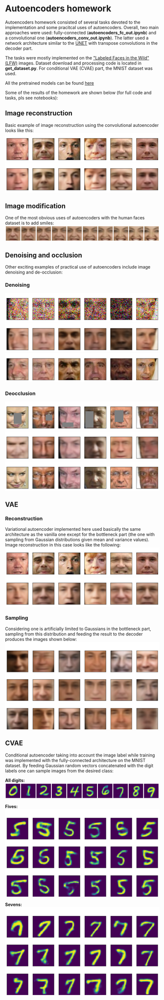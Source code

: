 # Autoencoders homework

Autoencoders homework consisted of several tasks devoted to the implementation and some pracitcal uses of autoencoders. Overall, two main approaches were used: fully-connected (__autoencoders_fc_out.ipynb__) and a convolutional one (__autoencoders_conv_out.ipynb__). The latter used a network architecture similar to the [UNET](https://arxiv.org/pdf/1505.04597.pdf) with transpose convolutions in the decoder part.

The tasks were mostly implemented on the ["Labeled Faces in the Wild" (LFW)](http://vis-www.cs.umass.edu/lfw/) images. Dataset download and processing code is located in __get_dataset.py__. For conditional VAE (CVAE) part, the MNIST dataset was used.

All the pretrained models can be found [here](https://drive.google.com/drive/folders/1Q7_QauAFNQJGl8OlM9pt5LAWSqFDr0RD?usp=sharing)

Some of the results of the homework are shown below (for full code and tasks, pls see notebooks):

## Image reconstruction
Basic example of image reconstruction using the convolutional autoencoder looks like this:
![ini](output/conv_vanilla/conv_example_0.png)
![reconstruction](output/conv_vanilla/conv_example_1.png)  

## Image modification
One of the most obvious uses of autoencoders with the human faces dataset is to add smiles:
![to_smile](output/conv_vanilla/to_smile_conv.png)


## Denoising and occlusion
Other exciting examples of practical use of autoencoders include image denoising and de-occlusion:

### Denoising
![noisy](output/conv_vanilla/conv_denoising_0.png)
![reconstruction](output/conv_vanilla/conv_denoising_1.png)
![original](output/conv_vanilla/conv_denoising_2.png)  

### Deocclusion
![occluded](output/conv_vanilla/conv_occlusion_0.png)
![reconstruction](output/conv_vanilla/conv_occlusion_1.png)
![original](output/conv_vanilla/conv_occlusion_2.png)  


## VAE

### Reconstruction
Variational autoencoder implemented here used basically the same architecture as the vanilla one except for the bottleneck part (the one with sampling from Gaussian distributions given mean and variance values). Image reconstruction in this case looks like the following:
![ini](output/conv_vae/conv_vae_example_0.png)
![reconstruction](output/conv_vae/conv_vae_example_1.png)  

### Sampling
Considering one is artificially limited to Gaussians in the bottleneck part, sampling from this distribution and feeding the result to the decoder produces the images shown below:  
![sampling](output/conv_vae/sample_conv_vae.png)  

## CVAE
Conditional autoencoder taking into account the image label while training was implemented with the fully-connected architecture on the MNIST dataset. By feeding Gaussian random vectors concatenated with the digit labels one can sample images from the desired class:  

__All digits:__  
![cvae_sampling](output/cvae/cvae_all_digits.png)  

__Fives:__  
![cvae_fives](output/cvae/cvae_fives.png)  

__Sevens:__  
![cvae_sevens](output/cvae/cvae_sevens.png)  










